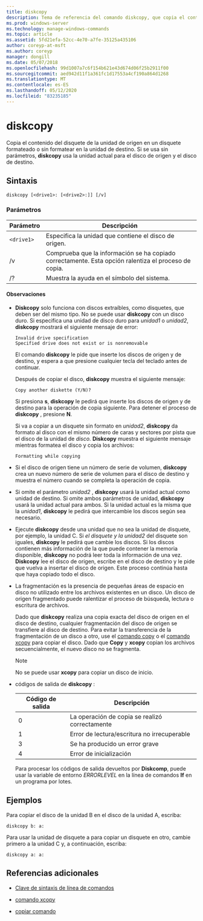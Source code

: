 ```yaml
---
title: diskcopy
description: Tema de referencia del comando diskcopy, que copia el contenido del disquete en la unidad de origen en un disquete formateado o sin formatear en la unidad de destino.
ms.prod: windows-server
ms.technology: manage-windows-commands
ms.topic: article
ms.assetid: 5fd21efa-52cc-4e70-a7fe-35125a435106
author: coreyp-at-msft
ms.author: coreyp
manager: dongill
ms.date: 05/07/2018
ms.openlocfilehash: 99d1007a7c6f154b621e43d674d06f25b2911f00
ms.sourcegitcommit: aed942d11f1a361fc1d17553a4cf190a864d1268
ms.translationtype: MT
ms.contentlocale: es-ES
ms.lasthandoff: 05/12/2020
ms.locfileid: "83235185"
---
```

# <a name="diskcopy"></a>diskcopy

Copia el contenido del disquete de la unidad de origen en un disquete formateado o sin formatear en la unidad de destino. Si se usa sin parámetros, **diskcopy** usa la unidad actual para el disco de origen y el disco de destino.

## <a name="syntax"></a>Sintaxis

```
diskcopy [<drive1>: [<drive2>:]] [/v]
```

### <a name="parameters"></a>Parámetros

| Parámetro | Descripción |
| --------- | ----------- |
| `<drive1>` | Especifica la unidad que contiene el disco de origen. |
| /v | Comprueba que la información se ha copiado correctamente. Esta opción ralentiza el proceso de copia. |
| /? | Muestra la ayuda en el símbolo del sistema. |

#### <a name="remarks"></a>Observaciones

- **Diskcopy** solo funciona con discos extraíbles, como disquetes, que deben ser del mismo tipo. No se puede usar **diskcopy** con un disco duro. Si especifica una unidad de disco duro para *unidad1* o *unidad2*, **diskcopy** mostrará el siguiente mensaje de error:

    ```
    Invalid drive specification
    Specified drive does not exist or is nonremovable
    ```

    El comando **diskcopy** le pide que inserte los discos de origen y de destino, y espera a que presione cualquier tecla del teclado antes de continuar.

    Después de copiar el disco, **diskcopy** muestra el siguiente mensaje:

    ```
    Copy another diskette (Y/N)?
    ```

    Si presiona **s**, **diskcopy** le pedirá que inserte los discos de origen y de destino para la operación de copia siguiente. Para detener el proceso de **diskcopy** , presione **N**.

    Si va a copiar a un disquete sin formato en *unidad2*, **diskcopy** da formato al disco con el mismo número de caras y sectores por pista que el disco de la unidad de *disco.* **Diskcopy** muestra el siguiente mensaje mientras formatea el disco y copia los archivos:

    ```
    Formatting while copying
    ```

- Si el disco de origen tiene un número de serie de volumen, **diskcopy** crea un nuevo número de serie de volumen para el disco de destino y muestra el número cuando se completa la operación de copia.

- Si omite el parámetro *unidad2* , **diskcopy** usará la unidad actual como unidad de destino. Si omite ambos parámetros de unidad, **diskcopy** usará la unidad actual para ambos. Si la unidad actual es la misma que la *unidad1*, **diskcopy** le pedirá que intercambie los discos según sea necesario.

- Ejecute **diskcopy** desde una unidad que no sea la unidad de disquete, por ejemplo, la unidad C. Si *el disquete y la* *unidad2* del disquete son iguales, **diskcopy** le pedirá que cambie los discos. Si los discos contienen más información de la que puede contener la memoria disponible, **diskcopy** no podrá leer toda la información de una vez. **Diskcopy** lee el disco de origen, escribe en el disco de destino y le pide que vuelva a insertar el disco de origen. Este proceso continúa hasta que haya copiado todo el disco.

- La fragmentación es la presencia de pequeñas áreas de espacio en disco no utilizado entre los archivos existentes en un disco. Un disco de origen fragmentado puede ralentizar el proceso de búsqueda, lectura o escritura de archivos.

    Dado que **diskcopy** realiza una copia exacta del disco de origen en el disco de destino, cualquier fragmentación del disco de origen se transfiere al disco de destino. Para evitar la transferencia de la fragmentación de un disco a otro, use el [comando copy](copy.md) o el [comando xcopy](xcopy.md) para copiar el disco. Dado que **Copy** y **xcopy** copian los archivos secuencialmente, el nuevo disco no se fragmenta.

    > [!NOTE]
    > No se puede usar **xcopy** para copiar un disco de inicio.

- códigos de salida de **diskcopy** :

    | Código de salida | Descripción |
    | --------- | ----------- |
    | 0 | La operación de copia se realizó correctamente |
    | 1 | Error de lectura/escritura no irrecuperable |
    | 3 | Se ha producido un error grave |
    | 4 | Error de inicialización |

    Para procesar los códigos de salida devueltos por **Diskcomp**, puede usar la variable de entorno *ERRORLEVEL* en la línea de comandos **If** en un programa por lotes.

## <a name="examples"></a>Ejemplos

Para copiar el disco de la unidad B en el disco de la unidad A, escriba:

```
diskcopy b: a:
```

Para usar la unidad de disquete a para copiar un disquete en otro, cambie primero a la unidad C y, a continuación, escriba:

```
diskcopy a: a:
```

## <a name="additional-references"></a>Referencias adicionales

- [Clave de sintaxis de línea de comandos](command-line-syntax-key.md)

- [comando xcopy](xcopy.md)

- [copiar comando](copy.md)
